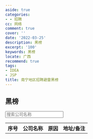 ```yaml
---
aside: true
categories:
- - 招聘
cc: 网络
comment: true
cover: ''
date: '2022-03-25'
description: 黑榜
excerpt: '100'
keywords: 黑榜
locate: 广西
recommend: true
tags:
- IDEA
- JSP
title: 南宁地区招聘避雷黑榜
---
```

<body>
  <h2>黑榜</h2>

  <input type="text" id="searchInput" placeholder="搜索公司名称">

  <table id="blacklistTable">
    <tr>
      <th>序号</th>
      <th>公司名称</th>
      <th>原因</th>
      <th>地址/备注</th>
    </tr>
  </table>

  <script>
    const apiUrl = "https://github.com/Villode/i_DATA/blob/e84dddcaa93c02ee52a8827e31b7499874a114d8/GX_bl.json"; // 替换为你的外部链接

    async function fetchDataAndPopulateTable() {
      try {
        const response = await fetch(apiUrl);
        const data = await response.json();

        const table = document.getElementById("blacklistTable");
        let html = "";

        data.forEach((row) => {
          html += "<tr>";
          Object.values(row).forEach((value) => {
            html += "<td>" + value + "</td>";
          });
          html += "</tr>";
        });

        table.innerHTML += html;
      } catch (error) {
        console.error("Error fetching data:", error);
      }
    }

    fetchDataAndPopulateTable();

    document.getElementById("searchInput").addEventListener("keyup", function() {
      let input, filter, tr, td, i, txtValue;
      input = document.getElementById("searchInput");
      filter = input.value.toUpperCase();
      tr = document.querySelectorAll("#blacklistTable tr");

      for (i = 1; i < tr.length; i++) {
        td = tr[i].getElementsByTagName("td")[1]; // 第2列是公司名称
        if (td) {
          txtValue = td.textContent || td.innerText;
          if (txtValue.toUpperCase().indexOf(filter) > -1) {
            tr[i].style.display = "";
          } else {
            tr[i].style.display = "none";
          }
        }
      }
    });
  </script>
</body>
